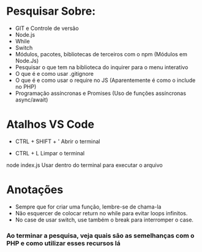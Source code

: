 # Pesquisar Sobre:

 - GIT e Controle de versão
 - Node.js
 - While  
 - Switch
 - Módulos, pacotes, bibliotecas de terceiros com o npm (Módulos em Node.Js)
 - Pesquisar o que tem na biblioteca do inquirer para o menu interativo
 - O que é e como usar .gitignore
 - O que é e como usar o require no JS (Aparentemente é como o include no PHP)
 - Programação assíncronas e Promises (Uso de funções assíncronas async/await)


 # Atalhos VS Code

- CTRL + SHIFT + ' 
Abrir o terminal

- CTRL + L 
Limpar o terminal

node index.js
Usar dentro do terminal para executar o arquivo



# Anotações

- Sempre que for criar uma função, lembre-se de chama-la
- Não esquercer de colocar return no while para evitar loops infinitos. 
- No case de usar switch, use também o break para interromper o case.


### Ao terminar a pesquisa, veja quais são as semelhanças com o PHP e como utilizar esses recursos lá